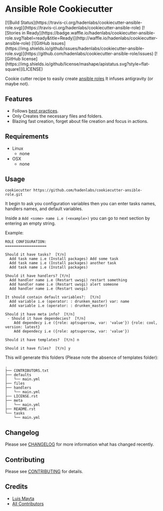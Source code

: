 # Ansible Role Cookiecutter

<span class="badges" align="center">
[![Build Status](https://travis-ci.org/hadenlabs/cookiecutter-ansible-role.svg)](https://travis-ci.org/hadenlabs/cookiecutter-ansible-role)
[![Stories in Ready](https://badge.waffle.io/hadenlabs/cookiecutter-ansible-role.svg?label=ready&title=Ready)](http://waffle.io/hadenlabs/cookiecutter-ansible-role)
[![GitHub issues](https://img.shields.io/github/issues/hadenlabs/cookiecutter-ansible-role.svg)](https://github.com/hadenlabs/cookiecutter-ansible-role/issues)
[![GitHub license](https://img.shields.io/github/license/mashape/apistatus.svg?style=flat-square)](LICENSE)
</span>

Cookie cutter recipe to easily create [ansible roles][link-playbooks-roles]
It infuses antigravity (or maybe not).

## Features

  * Follows [best practices][link-best-practices].
  * Only Creates the necessary files and folders.
  * Blazing fast creation, forget about file creation and focus in actions.


## Requirements

 - Linux
   - none
 - OSX
   - none

## Usage

    cookiecutter https://github.com/hadenlabs/cookiecutter-ansible-role.git

It begin to ask you configuration variables then you can enter tasks names,
handlers names, and default variables.

Inside a `Add <some> name i.e (<example>)` you can go to next section by entering
an empty string.


Example:

    ROLE CONFIGURATION:
    ===================

    Should it have tasks?  [Y/n]
      Add task name i.e (Install packages) Add some task
      Add task name i.e (Install packages) another task
      Add task name i.e (Install packages)

    Should it have handlers? [Y/n]
      Add handler name i.e (Restart uwsgi) restart something
      Add handler name i.e (Restart uwsgi) alert someone
      Add handler name i.e (Restart uwsgi)

    It should contain default variables?:  [Y/n]
      Add variable i.e (operator: : drunken_master) var: name
      Add variable i.e (operator: : drunken_master)

    Should it have meta info?  [Y/n]
     - Should it have dependecies?  [Y/n]
        Add dependecy i.e ({role: aptsupercow, var: 'value'}) {role: cool, version: latest}
        Add dependecy i.e ({role: aptsupercow, var: 'value'})

    Should it have templates?  [Y/n] n

    Should it have files?  [Y/n] y

This will generate this folders (Please note the absence of templates folder):

    .
    ├── CONTRIBUTORS.txt
    ├── defaults
    │   └── main.yml
    ├── files
    ├── handlers
    │   └── main.yml
    ├── LICENSE.rst
    ├── meta
    │   └── main.yml
    ├── README.rst
    └── tasks
        └── main.yml

## Changelog

Please see [CHANGELOG](CHANGELOG.md) for more information what has changed recently.

## Contributing

Please see [CONTRIBUTING](CONTRIBUTING.md) for details.

## Credits

- [Luis Mayta][link-luis]
- [All Contributors][link-contributors]


<!-- Other -->

[link-cookiecutter]: https://www.cookiecutter.com
[link-luis]: https://github.com/luismayta
[link-contributors]: contributors
[link-playbooks-roles]: http://docs.ansible.com/playbooks_roles.html#roles
[link-best-practices]: http://docs.ansible.com/playbooks_best_practices.html
